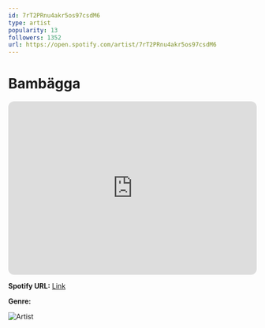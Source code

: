```yaml
---
id: 7rT2PRnu4akr5os97csdM6
type: artist
popularity: 13
followers: 1352
url: https://open.spotify.com/artist/7rT2PRnu4akr5os97csdM6
---
```

# Bambägga

<iframe style="border-radius:12px" src="https://open.spotify.com/embed/artist/7rT2PRnu4akr5os97csdM6" width="100%" height="352" frameBorder="0" allowfullscreen="" allow="autoplay; clipboard-write; encrypted-media; fullscreen; picture-in-picture" loading="lazy"></iframe>

**Spotify URL:** [Link](https://open.spotify.com/artist/7rT2PRnu4akr5os97csdM6)

**Genre:** 

![Artist](https://i.scdn.co/image/ab6761610000e5ebff6c5183570ea200ec52e911)
